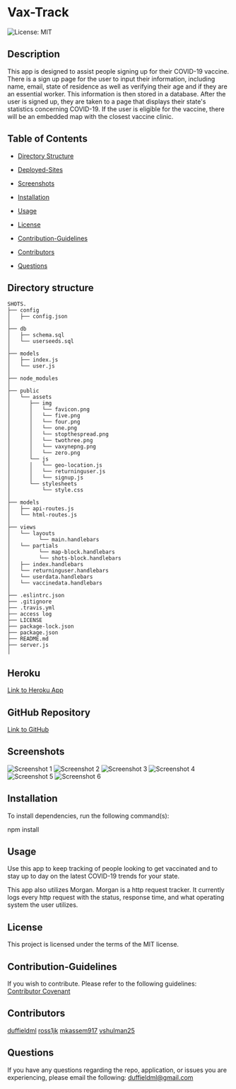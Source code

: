 # Vax-Track
![License: MIT](https://img.shields.io/badge/License-MIT-yellow.svg)

## Description

This app is designed to assist people signing up for their COVID-19 vaccine. There is a sign up page for the user to input their information, including name, email, state of residence as well as verifying their age and if they are an essential worker. This information is then stored in a database. After the user is signed up, they are taken to a page that displays their state's statistics concerning COVID-19. If the user is eligible for the vaccine, there will be an embedded map with the closest vaccine clinic.


## Table of Contents

* [Directory Structure](#directory-structure) 

* [Deployed-Sites](#deployed-site)

* [Screenshots](#screenshots)

* [Installation](#installation) 
 
* [Usage](#usage) 
 
* [License](#license) 
 
* [Contribution-Guidelines](#contribution-guidelines) 
 
* [Contributors](#contributors) 
 
* [Questions](#questions) 


## Directory structure
```
SHOTS.
├── config
│   ├── config.json
│ 
├── db
│   ├── schema.sql
│   └── userseeds.sql
│
├── models
│   ├── index.js
│   └── user.js
│ 
├── node_modules
│ 
├── public
│   └── assets
│      ├── img
│      │   └── favicon.png
│      │   └── five.png
│      │   └── four.png
│      │   └── one.png
│      │   └── stopthespread.png
│      │   └── twothree.png
│      │   └── vaxynepng.png
│      │   └── zero.png
│      └── js
│      │   └── geo-location.js
│      │   └── returninguser.js
│      │   └── signup.js
│      └── stylesheets
│          └── style.css
│
├── models
│   ├── api-routes.js
│   └── html-routes.js
│   
├── views
│   └── layouts
│         └── main.handlebars
│   └── partials
│         └── map-block.handlebars
│         └── shots-block.handlebars
│   ├── index.handlebars
│   └── returninguser.handlebars
│   └── userdata.handlebars
│   └── vaccinedata.handlebars
│
├── .eslintrc.json
├── .gitignore
├── .travis.yml
├── access log
├── LICENSE
├── package-lock.json
├── package.json
├── README.md
├── server.js
│
```
## Heroku 

[Link to Heroku App](https://vaccine-app-project2.herokuapp.com/)

## GitHub Repository 

[Link to GitHub](https://github.com/mkassem917/shots.git)

## Screenshots

![Screenshot 1]()
![Screenshot 2]()
![Screenshot 3]()
![Screenshot 4]()
![Screenshot 5]()
![Screenshot 6]()


## Installation
To install dependencies, run the following command(s):

npm install

## Usage

Use this app to keep tracking of people looking to get vaccinated and to stay up to day on the latest COVID-19 trends for your state.

This app also utilizes Morgan. Morgan is a http request tracker. It currently logs every http request with the status, response time, and what operating system the user utilizes. 

## License

This project is licensed under the terms of the MIT license.

## Contribution-Guidelines

If you wish to contribute. Please refer to the following guidelines:
[Contributor Covenant](https://www.contributor-covenant.org/)

## Contributors

[duffieldml](https://github.com/duffieldml)
[ross1jk](https://github.com/ross1jk) 
[mkassem917](https://github.com/mkassem917) 
[vshulman25](https://github.com/vshulman25) 

## Questions

If you have any questions regarding the repo, application, or issues you are experiencing, please email
the following:
[duffieldml@gmail.com](mailto:duffieldml@gmail.com)

